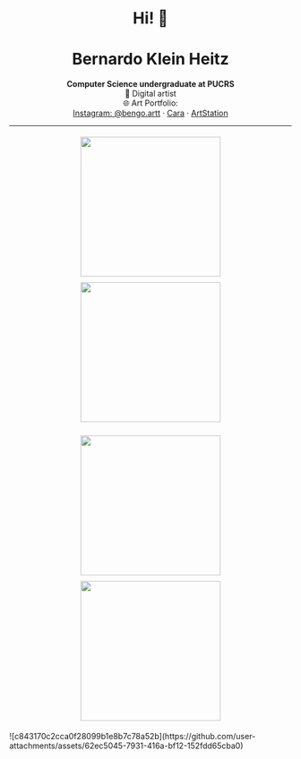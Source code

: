 <h1 align="center">Hi! 👋</h1>

<h1 align="center">Bernardo Klein Heitz </h1>
<p align="center">
  <strong>Computer Science undergraduate at PUCRS</strong> <br/>
  🎨 Digital artist <br/>
  🌐 Art Portfolio: <br/>
  <a href="https://www.instagram.com/bengo.artt/">Instagram: @bengo.artt</a> · 
  <a href="https://cara.app/bengoo">Cara</a> · 
  <a href="https://www.artstation.com/bengo501">ArtStation</a>
</p>

---
<p align="center">
  <img src="https://github.com/user-attachments/assets/a14d114a-f7d3-427e-a6f2-e86393e90977" width="250" style="margin: 5px;"/>
  <img src="https://github.com/user-attachments/assets/847b8bda-9a54-4354-845f-de7cd349b456" width="250" style="margin: 5px;"/>
</p>

<p align="center">
  <img src="https://github.com/user-attachments/assets/d1ec708c-6e48-43c6-815b-8cf6d7338d93" width="250" style="margin: 5px;"/>
  <img src="https://github.com/user-attachments/assets/eee574c8-78cb-470a-94c6-6303b0a1c3b9" width="250" style="margin: 5px;"/>
</p>
![c843170c2cca0f28099b1e8b7c78a52b](https://github.com/user-attachments/assets/62ec5045-7931-416a-bf12-152fdd65cba0)
